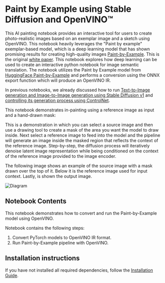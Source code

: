 # Paint by Example using Stable Diffusion and OpenVINO™

This AI painting notebook provides an interactive tool for users to create photo-realistic images based on an exemplar image and a sketch using OpenVINO. This notebook heavily leverages the "Paint by example" exemplar-based model, which is a deep learning model that has shown promising results for creating high-quality images [Paint-by-Example](https://github.com/Fantasy-Studio/Paint-by-Example). This is the original [white paper](https://arxiv.org/abs/2211.13227). This notebook explores how deep learning can be used to create an interactive python notebook for image semantic translation. The notebook utilizes the Paint by Example model from [HuggingFace Paint-by-Example](https://huggingface.co/Fantasy-Studio/Paint-by-Example) and performs a conversion using the ONNX export function which will produce an OpenVINO IR.


In previous notebooks, we already discussed how to run [Text-to-Image generation and Image-to-Image generation using Stable Diffusion v1](../225-stable-diffusion-text-to-image/225-stable-diffusion-text-to-image.ipynb) and [controlling its generation process using ControlNet](../235-controlnet-stable-diffusion/235-controlnet-stable-diffusion.ipynb).

This notebook demonstrates in-painting using a reference image as input and a hand-drawn mask:

This is a demonstration in which you can select a source image and then use a drawing tool to create a mask of the area you want the model to draw inside. Next select a reference image to feed into the model and the pipeline will generate an image inside the masked region that reflects the context of the reference image.
Step-by-step, the diffusion process will iteratively denoise latent image representation while being conditioned on the context of the reference image provided to the image encoder.

The following image shows an example of the source image with a mask drawn over the top of it. Below it is the reference image used for input context. Lastly, is shown the output image.

![Diagram](https://user-images.githubusercontent.com/103226580/235281192-66eeefee-6c6a-45af-b805-0eb10490f78e.png)

## Notebook Contents

This notebook demonstrates how to convert and run the Paint-by-Example model using OpenVINO.

Notebook contains the following steps:
1. Convert PyTorch models to OpenVINO IR format.
3. Run Paint-by-Example pipeline with OpenVINO.

## Installation instructions
If you have not installed all required dependencies, follow the [Installation Guide](../../README.md).
